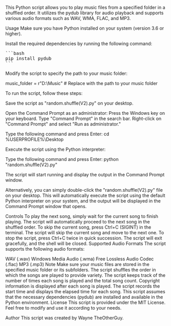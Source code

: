 This Python script allows you to play music files from a specified folder in a shuffled order. It utilizes the pydub library for audio playback and supports various audio formats such as WAV, WMA, FLAC, and MP3.

Usage
Make sure you have Python installed on your system (version 3.6 or higher).

Install the required dependencies by running the following command:

<pre>
```bash
pip install pydub
```
</pre>

Modify the script to specify the path to your music folder:

music_folder = r"D:\Music"  # Replace with the path to your music folder




To run the script, follow these steps:

Save the script as "random.shuffle(V2).py" on your desktop.

Open the Command Prompt as an administrator:
Press the Windows key on your keyboard.
Type "Command Prompt" in the search bar.
Right-click on "Command Prompt" and select "Run as administrator."

Type the following command and press Enter: cd %USERPROFILE%\Desktop

Execute the script using the Python interpreter:

Type the following command and press Enter: python "random.shuffle(V2).py"

The script will start running and display the output in the Command Prompt window.

Alternatively, you can simply double-click the "random.shuffle(V2).py" file on your desktop. 
This will automatically execute the script using the default Python interpreter on your system, and the output will be displayed in the Command Prompt window that opens.







Controls
To play the next song, simply wait for the current song to finish playing. The script will automatically proceed to the next song in the shuffled order.
To skip the current song, press Ctrl+C (SIGINT) in the terminal. The script will skip the current song and move to the next one.
To stop the script, press Ctrl+C twice in quick succession. The script will exit gracefully, and the shell will be closed.
Supported Audio Formats
The script supports the following audio formats:

WAV (.wav)
Windows Media Audio (.wma)
Free Lossless Audio Codec (.flac)
MP3 (.mp3)
Note
Make sure your music files are stored in the specified music folder or its subfolders.
The script shuffles the order in which the songs are played to provide variety.
The script keeps track of the number of times each song is played and the total song count.
Copyright information is displayed after each song is played.
The script records the start time and displays the elapsed time for each song.
This script assumes that the necessary dependencies (pydub) are installed and available in the Python environment.
License
This script is provided under the MIT License. Feel free to modify and use it according to your needs.

Author
This script was created by Wayne TheOtherGuy.

